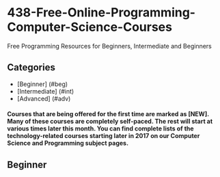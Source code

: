 # 438-Free-Online-Programming-Computer-Science-Courses
Free Programming Resources for Beginners, Intermediate and Beginners

## Categories
* [Beginner] (#beg)
* [Intermediate] (#int)
* [Advanced] (#adv)

#### Courses that are being offered for the first time are marked as [NEW]. Many of these courses are completely self-paced. The rest will start at various times later this month. You can find complete lists of the technology-related courses starting later in 2017 on our Computer Science and Programming subject pages.


## Beginner



